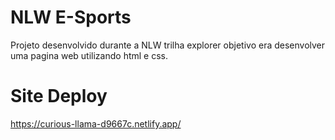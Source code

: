 
# NLW E-Sports
Projeto desenvolvido durante a NLW trilha explorer objetivo era desenvolver uma pagina web utilizando html e css.

# Site Deploy
https://curious-llama-d9667c.netlify.app/
